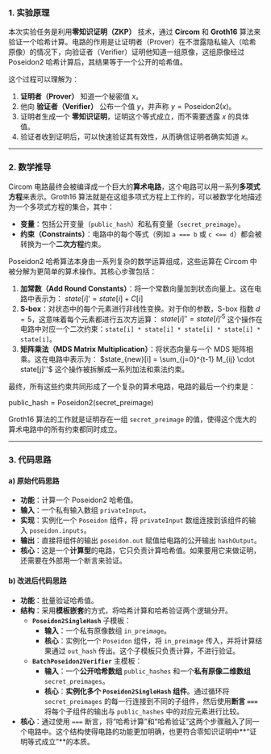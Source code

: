 
### **1. 实验原理**

本次实验任务是利用**零知识证明（ZKP）** 技术，通过 **Circom** 和 **Groth16** 算法来验证一个哈希计算。电路的作用是让证明者（Prover）在不泄露隐私输入（哈希原像）的情况下，向验证者（Verifier）证明他知道一组原像，这组原像经过 Poseidon2 哈希计算后，其结果等于一个公开的哈希值。

这个过程可以理解为：

1.  **证明者（Prover）** 知道一个秘密值 $x$。
2.  他向 **验证者（Verifier）** 公布一个值 $y$，并声称 $y = \text{Poseidon2}(x)$。
3.  证明者生成一个 **零知识证明**，证明这个等式成立，而不需要透露 $x$ 的具体值。
4.  验证者收到证明后，可以快速验证其有效性，从而确信证明者确实知道 $x$。

---

### **2. 数学推导**

Circom 电路最终会被编译成一个巨大的**算术电路**，这个电路可以用一系列**多项式方程**来表示。Groth16 算法就是在这组多项式方程上工作的，可以被数学化地描述为一个多项式方程的集合，其中：

* **变量**：包括公开变量（`public_hash`）和私有变量（`secret_preimage`）。
* **约束（Constraints）**：电路中的每个等式（例如 `a === b` 或 `c <== d`）都会被转换为一个**二次方程**约束。

Poseidon2 哈希算法本身由一系列复杂的数学运算组成，这些运算在 Circom 中被分解为更简单的算术操作。其核心步骤包括：

1.  **加常数（Add Round Constants）**：将一个常数向量加到状态向量上。这在电路中表示为：
    $state[i]' = state[i] + C[i]$
2.  **S-box**：对状态中的每个元素进行非线性变换。对于你的参数，S-box 指数 $d=5$，这意味着每个元素都进行五次方运算：
    $state[i]'' = state[i]'^5$
    这个操作在电路中对应一个二次约束：`state[i] * state[i] * state[i] * state[i] * state[i]`。
3.  **矩阵乘法（MDS Matrix Multiplication）**：将状态向量与一个 MDS 矩阵相乘。这在电路中表示为：
    $state_{new}[i] = \sum_{j=0}^{t-1} M_{ij} \cdot state[j]''$
    这个操作被拆解成一系列加法和乘法约束。

最终，所有这些约束共同形成了一个复杂的算术电路，电路的最后一个约束是：

$\text{public\_hash} = \text{Poseidon2}(\text{secret\_preimage})$

Groth16 算法的工作就是证明存在一组 `secret_preimage` 的值，使得这个庞大的算术电路中的所有约束都同时成立。

---

### **3. 代码思路**

#### **a) 原始代码思路**

* **功能**：计算一个 Poseidon2 哈希值。
* **输入**：一个私有输入数组 `privateInput`。
* **实现**：实例化一个 `Poseidon` 组件，将 `privateInput` 数组连接到该组件的输入 `poseidon.inputs`。
* **输出**：直接将组件的输出 `poseidon.out` 赋值给电路的公开输出 `hashOutput`。
* **核心**：这是一个**计算型**的电路，它只负责计算哈希值。如果要用它来做证明，还需要在外部用一个断言来验证。

#### **b) 改进后代码思路**

* **功能**：批量验证哈希值。
* **结构**：采用**模板嵌套**的方式，将哈希计算和哈希验证两个逻辑分开。
    * **`Poseidon2SingleHash`** 子模板：
        * **输入**：一个私有原像数组 `in_preimage`。
        * **核心**：实例化一个 `Poseidon` 组件，将 `in_preimage` 传入，并将计算结果通过 `out_hash` 传出。这个子模板只负责计算，不进行验证。
    * **`BatchPoseidon2Verifier`** 主模板：
        * **输入**：一个**公开哈希数组** `public_hashes` 和一个**私有原像二维数组** `secret_preimages`。
        * **核心**：**实例化多个 `Poseidon2SingleHash` 组件**。通过循环将 `secret_preimages` 的每一行连接到不同的子组件，然后使用**断言 `===`** 将每个子组件的输出与 `public_hashes` 中的对应元素进行比较。
* **核心**：通过使用 `===` 断言，将“哈希计算”和“哈希验证”这两个步骤融入了同一个电路中。这个结构使得电路的功能更加明确，也更符合零知识证明中**“证明等式成立”**的本质。

